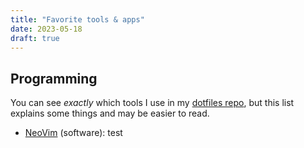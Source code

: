 ```yaml
---
title: "Favorite tools & apps"
date: 2023-05-18
draft: true
---
```


## Programming

You can see _exactly_ which tools I use in my [dotfiles
repo](https://github.com/yochem/dotfiles), but this list explains some things
and may be easier to read.

- [NeoVim](https://neovim.io) (software): test
